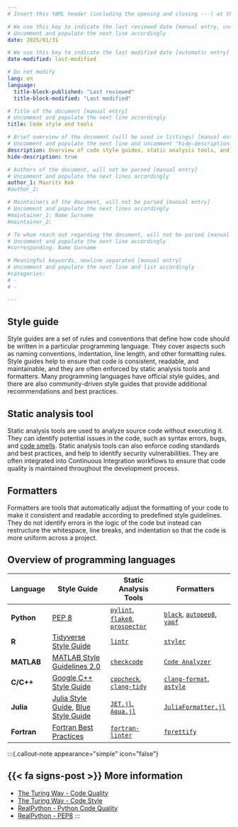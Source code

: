 ```yaml
---
# Insert this YAML header (including the opening and closing ---) at the beginning of the document and fill it out accordingly

# We use this key to indicate the last reviewed date [manual entry, use YYYY/MM/DD]
# Uncomment and populate the next line accordingly
date: 2025/01/31

# We use this key to indicate the last modified date [automatic entry]
date-modified: last-modified

# Do not modify
lang: en
language: 
  title-block-published: "Last reviewed"
  title-block-modified: "Last modified"

# Title of the document [manual entry]
# Uncomment and populate the next line accordingly
title: Code style and tools

# Brief overview of the document (will be used in listings) [manual entry]
# Uncomment and populate the next line and uncomment "hide-description: true".
description: Overview of code style guides, static analysis tools, and formatters.
hide-description: true

# Authors of the document, will not be parsed [manual entry]
# Uncomment and populate the next lines accordingly
author_1: Maurits Kok
#author_2:

# Maintainers of the document, will not be parsed [manual entry]
# Uncomment and populate the next lines accordingly
#maintainer_1: Name Surname
#maintainer_2:

# To whom reach out regarding the document, will not be parsed [manual entry]
# Uncomment and populate the next line accordingly
#corresponding: Name Surname

# Meaningful keywords, newline separated [manual entry]
# Uncomment and populate the next line and list accordingly
#categories: 
# - 
# - 

---
```


## Style guide
Style guides are a set of rules and conventions that define how code should be written in a particular programming language. They cover aspects such as naming conventions, indentation, line length, and other formatting rules. Style guides help to ensure that code is consistent, readable, and maintainable, and they are often enforced by static analysis tools and formatters. Many programming languages have official style guides, and there are also community-driven style guides that provide additional recommendations and best practices.

## Static analysis tool
Static analysis tools are used to analyze source code without executing it. They can identify potential issues in the code, such as syntax errors, bugs, and [code smells](./code_smells.md). Static analysis tools can also enforce coding standards and best practices, and help to identify security vulnerabilities. They are often integrated into Continuous Integration workflows to ensure that code quality is maintained throughout the development process.

## Formatters
Formatters are tools that automatically adjust the formatting of your code to make it consistent and readable according to predefined style guidelines. They do not identify errors in the logic of the code but instead can restructure the whitespace, line breaks, and indentation so that the code is more uniform across a project. 

## Overview of programming languages

| Language  | Style Guide | Static Analysis Tools | Formatters |
|-----------|------------|----------------------|------------|
| **Python** | [PEP 8](https://peps.python.org/pep-0008/) | [`pylint`](https://pylint.pycqa.org/), [`flake8`](https://flake8.pycqa.org/), [`prospector`](https://prospector.landscape.io/en/master/) | [`black`](https://black.readthedocs.io/), [`autopep8`](https://github.com/hhatto/autopep8), [`yapf`](https://github.com/google/yapf) |
| **R** | [Tidyverse Style Guide](https://style.tidyverse.org/) | [`lintr`](https://lintr.r-lib.org/) | [`styler`](https://github.com/r-lib/styler) |
| **MATLAB** | [MATLAB Style Guidelines 2.0](https://nl.mathworks.com/matlabcentral/fileexchange/46056-matlab-style-guidelines-2-0) | [`checkcode`](https://www.mathworks.com/help/matlab/ref/checkcode.html) | [`Code Analyzer`](https://www.mathworks.com/help/matlab/ref/codeanalyzer-app.html) |
| **C/C++** | [Google C++ Style Guide](https://google.github.io/styleguide/cppguide.html) | [`cppcheck`](http://cppcheck.sourceforge.net/), [`clang-tidy`](https://clang.llvm.org/extra/clang-tidy/) | [`clang-format`](https://clang.llvm.org/docs/ClangFormat.html), [`astyle`](http://astyle.sourceforge.net/) |
| **Julia** | [Julia Style Guide](https://docs.julialang.org/en/v1/manual/style-guide/), [Blue Style Guide](https://github.com/invenia/BlueStyle) | [`JET.jl`](https://github.com/aviatesk/JET.jl), [`Aqua.jl`](https://github.com/JuliaTesting/Aqua.jl) | [`JuliaFormatter.jl`](https://github.com/domluna/JuliaFormatter.jl) |
| **Fortran** | [Fortran Best Practices](https://fortran-lang.org/en/learn/best_practices/) | [`fortran-linter`](https://github.com/fortran-lang/fpm/issues/174) | [`fprettify`](https://github.com/pseewald/fprettify) |


:::{.callout-note appearance="simple" icon="false"}
## {{< fa signs-post >}} More information
- [The Turing Way - Code Quality](https://the-turing-way.netlify.app/reproducible-research/code-quality)
- [The Turing Way - Code Style](https://the-turing-way.netlify.app/reproducible-research/code-quality/code-quality-style)
- [RealPython - Python Code Quality](https://realpython.com/python-code-quality/)
- [RealPython - PEP8](https://realpython.com/python-pep8/)
:::